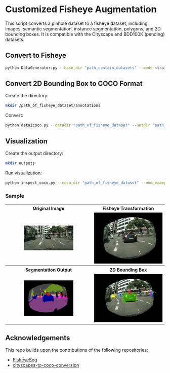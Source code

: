 # Customized Fisheye Augmentation 

This script converts a pinhole dataset to a fisheye dataset, including images, semantic segmentation, instance segmentation, polygons, and 2D bounding boxes. It is compatible with the Cityscape and BDD100K (pending) datasets.



## Convert to Fisheye

```bash
python DataGenerator.py --base_dir "path_contain_datasets" --mode <train|val> --dataset <cityscape|bdd100k>
```

## Convert 2D Bounding Box to COCO Format

Create the directory:
```bash
mkdir /path_of_fisheye_dataset/annotations
```

Convert:
```bash
python data2coco.py --datadir "path_of_fisheye_dataset" --outdir "path_of_fisheye_dataset/annotations"
```

## Visualization

Create the output directory:
```bash
mkdir outputs
```

Run visualization:
```bash
python inspect_coco.py --coco_dir "path_of_fisheye_dataset" --num_examples 5
```

### Sample

<table>
  <tr>
    <th style="text-align: center;">Original Image</th>
    <th style="text-align: center;">Fisheye Transformation</th>
  </tr>
  <tr>
    <td style="text-align: center;">
      <img src="outputs/frankfurt_000001_038418_leftImg8bit.png" alt="Original" style="width: 60%; height: auto;">
    </td>
    <td style="text-align: center;">
      <img src="outputs/image(2).png" alt="Fisheye" style="width: 100%; height: auto;">
    </td>
  </tr>
  <tr>
    <th style="text-align: center;">Segmentation Output</th>
    <th style="text-align: center;">2D Bounding Box</th>
  </tr>
  <tr>
    <td style="text-align: center;">
      <img src="outputs/image(1).png" alt="Segmentation" style="width: 60%; height: auto;">
    </td>
    <td style="text-align: center;">
      <img src="outputs/image(3).png" alt="Bounding Box" style="width: 100%; height: auto;">
    </td>
  </tr>
</table>

## Acknowledgements

This repo builds upon the contributions of the following repositories:
- [FisheyeSeg](https://github.com/Yaozhuwa/FisheyeSeg/tree/master)
- [cityscapes-to-coco-conversion](https://github.com/TillBeemelmanns/cityscapes-to-coco-conversion)

